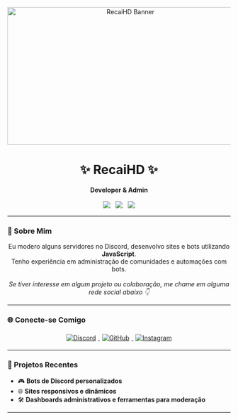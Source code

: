 <!-- README.md estilizado -->
<p align="center">
  <img src="https://i.postimg.cc/13PwTKjJ/did-a-frieren-screenshot-redraw-v0-9dgb7aehdjnc1.webp" width="540" height="310" alt="RecaiHD Banner"/>
</p>

<h1 align="center">✨ RecaiHD ✨</h1>

<p align="center">
  <strong>Developer & Admin</strong><br><br>

  <img src="https://img.shields.io/badge/JavaScript-F7DF1E?style=for-the-badge&logo=javascript&logoColor=black" />
  &nbsp;
  <img src="https://img.shields.io/badge/HTML-E34F26?style=for-the-badge&logo=html5&logoColor=white" />
  &nbsp;
  <img src="https://img.shields.io/badge/CSS-1572B6?style=for-the-badge&logo=css3&logoColor=white" />
</p>


---

### 🧠 Sobre Mim

<p align="center">
  Eu modero alguns servidores no Discord, desenvolvo sites e bots utilizando <strong>JavaScript</strong>.<br>
  Tenho experiência em administração de comunidades e automações com bots.<br><br>
  <em>Se tiver interesse em algum projeto ou colaboração, me chame em alguma rede social abaixo 👇</em>
</p>

---

### 🌐 Conecte-se Comigo

<p align="center">
  <a href="https://discord.gg/UNuYBvZREC" target="_blank">
    <img src="https://img.shields.io/badge/Discord-5865F2?style=for-the-badge&logo=discord&logoColor=white" alt="Discord" style="margin: 5px;">
  </a>
  <a href="https://github.com/RecaiHD" target="_blank">
    <img src="https://img.shields.io/badge/GitHub-000?style=for-the-badge&logo=github&logoColor=white" alt="GitHub" style="margin: 5px;">
  </a>
  <a href="https://instagram.com/seu_usuario" target="_blank">
    <img src="https://img.shields.io/badge/Instagram-E1306C?style=for-the-badge&logo=instagram&logoColor=white" alt="Instagram" style="margin: 5px;">
  </a>
</p>

---

### 🚀 Projetos Recentes

- 🎮 **Bots de Discord personalizados**
- 🌐 **Sites responsivos e dinâmicos**
- 🛠️ **Dashboards administrativos e ferramentas para moderação**

---

